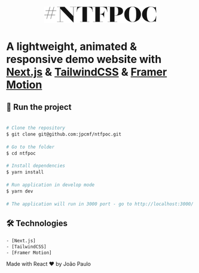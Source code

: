 <h1 align="center">
  <img alt="TAG IMF" title="TAG IMG" src=".github/ntfpoc2021.png" />
</h1>

# A lightweight, animated & responsive demo website with [Next.js](https://nextjs.org) & [TailwindCSS](https://tailwindcss.com) & [Framer Motion](https://www.framer.com/motion)

## 🧭 Run the project

```bash

# Clone the repository
$ git clone git@github.com:jpcmf/ntfpoc.git

# Go to the folder
$ cd ntfpoc

# Install dependencies
$ yarn install

# Run application in develop mode
$ yarn dev

# The application will run in 3000 port - go to http://localhost:3000/

```

## 🛠 Technologies

```
- [Next.js]
- [TailwindCSS]
- [Framer Motion]
```

Made with React ❤ by João Paulo
